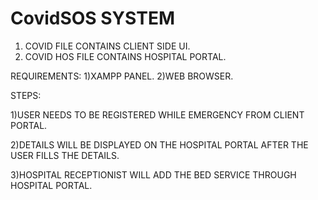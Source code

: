 # CovidSOS SYSTEM
1) COVID FILE CONTAINS CLIENT SIDE UI.
2) COVID HOS FILE CONTAINS HOSPITAL PORTAL.

REQUIREMENTS:
  1)XAMPP PANEL.
  2)WEB BROWSER.

STEPS:

1)USER NEEDS TO BE REGISTERED WHILE EMERGENCY FROM CLIENT PORTAL.

2)DETAILS WILL BE DISPLAYED ON THE HOSPITAL PORTAL AFTER THE USER FILLS THE DETAILS.

3)HOSPITAL RECEPTIONIST WILL ADD THE BED SERVICE THROUGH HOSPITAL PORTAL.
